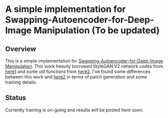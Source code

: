 # A simple implementation for Swapping-Autoencoder-for-Deep-Image Manipulation (To be updated)

## Overview 

This is a simple implementation for [Swapping-Autoencoder-for-Deep-Image Manipulation](https://taesung.me/SwappingAutoencoder/). This work heavily borrowed StyleGAN V2 network codes from [here1](https://github.com/rosinality/stylegan2-pytorch) and some util functions from [here2](https://github.com/rosinality/swapping-autoencoder-pytorch). I've found some differences between this work and [here2](https://github.com/rosinality/swapping-autoencoder-pytorch) in terms of patch generation and some training details. 

## Status
Currently training is on-going and results will be posted here soon.
